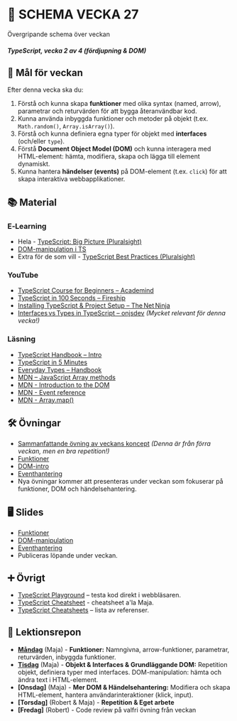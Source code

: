 # 📅 SCHEMA VECKA 27

Övergripande schema över veckan

##### TypeScript, vecka 2 av 4 (fördjupning & DOM)

## 🎯 Mål för veckan

Efter denna vecka ska du:
1.  Förstå och kunna skapa **funktioner** med olika syntax (named, arrow), parametrar och returvärden för att bygga återanvändbar kod.
2.  Kunna använda inbyggda funktioner och metoder på objekt (t.ex. `Math.random()`, `Array.isArray()`).
3.  Förstå och kunna definiera egna typer för objekt med **interfaces** (och/eller `type`).
4.  Förstå **Document Object Model (DOM)** och kunna interagera med HTML-element: hämta, modifiera, skapa och lägga till element dynamiskt.
5.  Kunna hantera **händelser (events)** på DOM-element (t.ex. `click`) för att skapa interaktiva webbapplikationer.

## 📚 Material

### E‑Learning
* Hela - [TypeScript: Big Picture (Pluralsight)](https://app.pluralsight.com/library/courses/typescript-big-picture/table-of-contents)
* [DOM-manipulation i TS](https://app.pluralsight.com/library/courses/typescript-dom-manipulation/table-of-contents)
* Extra för de som vill - [TypeScript Best Practices (Pluralsight)](https://app.pluralsight.com/library/courses/typescript-best-practices/table-of-contents)

### YouTube
* [TypeScript Course for Beginners – Academind](https://www.youtube.com/watch?v=BwuLxPH8IDs)
* [TypeScript in 100 Seconds – Fireship](https://www.youtube.com/watch?v=zQnBQ4tB3ZA)
* [Installing TypeScript & Project Setup – The Net Ninja](https://www.youtube.com/watch?v=ahCwqrYpIuM)
* [Interfaces vs Types in TypeScript – onjsdev](https://www.youtube.com/watch?v=BTBftM7D9v8) *(Mycket relevant för denna vecka!)*

### Läsning
* [TypeScript Handbook – Intro](https://www.typescriptlang.org/docs/handbook/intro.html)
* [TypeScript in 5 Minutes](https://www.typescriptlang.org/docs/handbook/typescript-in-5-minutes.html)
* [Everyday Types – Handbook](https://www.typescriptlang.org/docs/handbook/2/everyday-types.html)
* [MDN – JavaScript Array methods](https://developer.mozilla.org/en-US/docs/Web/JavaScript/Reference/Global_Objects/Array)
* [MDN - Introduction to the DOM](https://developer.mozilla.org/en-US/docs/Web/API/Document_Object_Model/Introduction)
* [MDN - Event reference](https://developer.mozilla.org/en-US/docs/Web/Events)
* [MDN - Array.map()](https://developer.mozilla.org/en-US/docs/Web/JavaScript/Reference/Global_Objects/Array/map)

## 🛠️ Övningar
* [Sammanfattande övning av veckans koncept](https://github.com/Lexicon-frontend-2025/typescript_uppgift-vecka-1/blob/main/README.md) *(Denna är från förra veckan, men en bra repetition!)*
* [Funktioner](https://github.com/Lexicon-frontend-2025/typescript_uppgift-funktioner)
* [DOM-intro](https://github.com/Lexicon-frontend-2025/typescript_uppgift-DOM-manipulation/tree/main)
* [Eventhantering](https://github.com/Lexicon-frontend-2025/typescript_uppgift-Eventhantering/)
* Nya övningar kommer att presenteras under veckan som fokuserar på funktioner, DOM och händelsehantering.

## 🖥️ Slides
* [Funktioner](https://docs.google.com/presentation/d/1t0q8kVg3yWF4HMaql09jZQdKeraYVL8kv-WQlg9tQ3M/edit?usp=sharing)
* [DOM-manipulation](https://docs.google.com/presentation/d/1KcEzk5GA-_fJfHy47UOhcE7TFh5GtRR0RuKxW376OUg/edit?usp=sharing)
* [Eventhantering](https://docs.google.com/presentation/d/1hYkcrta3lFDBHJSko-Q--TlymDasp7r14NwcEPvOBbA/edit?usp=sharing)
* Publiceras löpande under veckan.

## ➕ Övrigt
* [TypeScript Playground](https://www.typescriptlang.org/play) – testa kod direkt i webbläsaren.
* [TypeScript Cheatsheet](https://github.com/Lexicon-frontend-2025/typescript-cheatsheet/blob/main/README.md) - cheatsheet a'la Maja.
* [TypeScript Cheatsheets](https://github.com/typescript-cheatsheets) – lista av referenser.

## 📑 Lektionsrepon

* **[Måndag](https://github.com/Lexicon-frontend-2025/lektion-30-jun)** (Maja) - **Funktioner:** Namngivna, arrow-funktioner, parametrar, returvärden, inbyggda funktioner.
* **[Tisdag](https://github.com/Lexicon-frontend-2025/lektion-1-juli)** (Maja) - **Objekt & Interfaces & Grundläggande DOM:** Repetition objekt, definiera typer med interfaces. DOM-manipulation: hämta och ändra text i HTML-element.
* **[Onsdag]** (Maja) - **Mer DOM & Händelsehantering:** Modifiera och skapa HTML-element, hantera användarinteraktioner (klick, input).
* **[Torsdag]** (Robert & Maja) - **Repetition & Eget arbete**
* **[Fredag]** (Robert) - Code review på valfri övning från veckan
